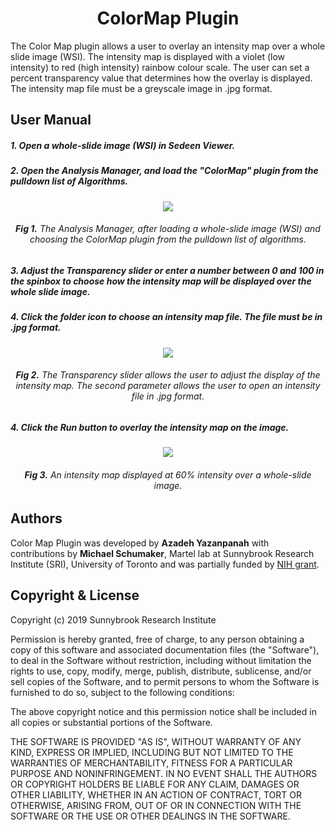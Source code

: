 <h1 align="center">ColorMap Plugin</h1>

The Color Map plugin allows a user to overlay an intensity map over a whole slide image (WSI). 
The intensity map is displayed with a violet (low intensity) to red (high intensity) rainbow colour scale. 
The user can set a percent transparency value that determines how the overlay is displayed.
The intensity map file must be a greyscale image in .jpg format.

## User Manual
##### 1.	Open a whole-slide image (WSI) in Sedeen Viewer.
##### 2.    Open the Analysis Manager, and load the "ColorMap" plugin from the pulldown list of Algorithms.

<div align="center">
  <img src="https://github.com/sedeen-piip-plugins/ColorMap/blob/master/Images/ColorMap_1.png"/>
</div>
<div align="center">
  <h6> <strong>Fig 1.</strong> The Analysis Manager, after loading a whole-slide image (WSI) and choosing the ColorMap plugin from the pulldown list of algorithms.</h6>
</div>

##### 3.	Adjust the Transparency slider or enter a number between 0 and 100 in the spinbox to choose how the intensity map will be displayed over the whole slide image.
##### 4.	Click the folder icon to choose an intensity map file. The file must be in .jpg format.

<div align="center">
  <img src="https://github.com/sedeen-piip-plugins/ColorMap/blob/master/Images/ColorMap_2.png"/>
</div>
<div align="center">
  <h6> <strong>Fig 2.</strong> The Transparency slider allows the user to adjust the display of the intensity map. The second parameter allows the user to open an intensity file in .jpg format.</h6>
</div>

##### 4.	Click the Run button to overlay the intensity map on the image.

<div align="center">
  <img src="https://github.com/sedeen-piip-plugins/ColorMap/blob/master/Images/ColorMap_3.png"/>
</div>
<div align="center">
  <h6> <strong>Fig 3.</strong> An intensity map displayed at 60% intensity over a whole-slide image.</h6>
</div>

## Authors
Color Map Plugin was developed by **Azadeh Yazanpanah** with contributions by **Michael Schumaker**, Martel lab at Sunnybrook Research Institute (SRI), University of Toronto and was partially funded by [NIH grant](https://itcr.cancer.gov/funding-opportunities/pathology-image-informatics-platform-visualization-analysis-and-management).

## Copyright & License

Copyright (c) 2019 Sunnybrook Research Institute

Permission is hereby granted, free of charge, to any person obtaining a copy
of this software and associated documentation files (the "Software"), to deal
in the Software without restriction, including without limitation the rights
to use, copy, modify, merge, publish, distribute, sublicense, and/or sell
copies of the Software, and to permit persons to whom the Software is
furnished to do so, subject to the following conditions:

The above copyright notice and this permission notice shall be included in all
copies or substantial portions of the Software.

THE SOFTWARE IS PROVIDED "AS IS", WITHOUT WARRANTY OF ANY KIND, EXPRESS OR
IMPLIED, INCLUDING BUT NOT LIMITED TO THE WARRANTIES OF MERCHANTABILITY,
FITNESS FOR A PARTICULAR PURPOSE AND NONINFRINGEMENT. IN NO EVENT SHALL THE
AUTHORS OR COPYRIGHT HOLDERS BE LIABLE FOR ANY CLAIM, DAMAGES OR OTHER
LIABILITY, WHETHER IN AN ACTION OF CONTRACT, TORT OR OTHERWISE, ARISING FROM,
OUT OF OR IN CONNECTION WITH THE SOFTWARE OR THE USE OR OTHER DEALINGS IN THE
SOFTWARE.





